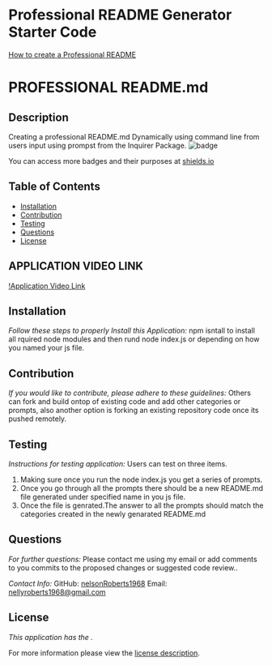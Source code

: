 # Professional README Generator Starter Code

[How to create a Professional README](https://coding-boot-camp.github.io/full-stack/github/professional-readme-guide)

# PROFESSIONAL README.md
## Description
Creating a professional README.md Dynamically using command line from users input using prompst from the Inquirer Package.
![badge](https://img.shields.io/badge/license--brightorange)

You can access more badges and their purposes at [shields.io](https://shields.io)
## Table of Contents
  * [Installation](#installation)
  * [Contribution](#contribution)
  * [Testing](#testing)
  * [Questions](#questions)
  * [License](#license)

## APPLICATION VIDEO LINK
[!Application Video Link](https://www.awesomescreenshot.com/video/7478028)
    
    
## Installation
    
  _Follow these steps to properly Install this Application:_
  npm isntall to install all rquired node modules and then rund node  index.js or depending on how you named your js file.
      
## Contribution
  _If you would like to contribute, please adhere to these guidelines:_
  Others can fork and build ontop of existing code and add other categories or prompts, also another option is forking an existing repository code once its pushed remotely.
      
## Testing
  _Instructions for testing application:_
  Users can test on three items.
  1. Making sure once you run the node index.js you get a series of prompts.
  2. Once you go through all the prompts there should be a new README.md file generated under specified name in you js file.
  3. Once the file is genrated.The answer to all the prompts should match the categories created in the newly genarated README.md
      
## Questions
      
  _For further questions:_
  Please contact me using my email or add comments to you commits to the proposed changes or suggested code review..
  
  _Contact Info:_
  GitHub: [nelsonRoberts1968](https://github.com/nelsonRoberts1968)
  Email: [nellyroberts1968@gmail.com](mailto:nellyroberts1968@gmail.com)
    
## License
      
  _This application has the ._
      
  For more information please view the [license description]().



